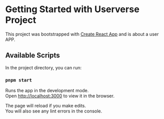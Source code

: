 # Getting Started with Userverse Project

This project was bootstrapped with [Create React App](https://github.com/facebook/create-react-app) and is about a user APP.

## Available Scripts

In the project directory, you can run:

### `pnpm start`

Runs the app in the development mode.\
Open [http://localhost:3000](http://localhost:3000) to view it in the browser.

The page will reload if you make edits.\
You will also see any lint errors in the console.

